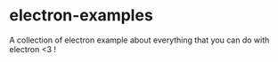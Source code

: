 # electron-examples
A collection of electron example about everything that you can do with electron &lt;3 !

